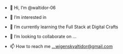 - 👋 Hi, I’m @waltidor-06
- 👀 I’m interested in 
- 🌱 I’m currently learning the Full Stack at Digital Crafts

- 💞️ I’m looking to collaborate on ...
- 📫 How to reach me ...wigenskyaltidor@gmail.com 

<!---
waltidor-06/waltidor-06 is a ✨ special ✨ repository because its `README.md` (this file) appears on your GitHub profile.
You can click the Preview link to take a look at your changes.
--->
